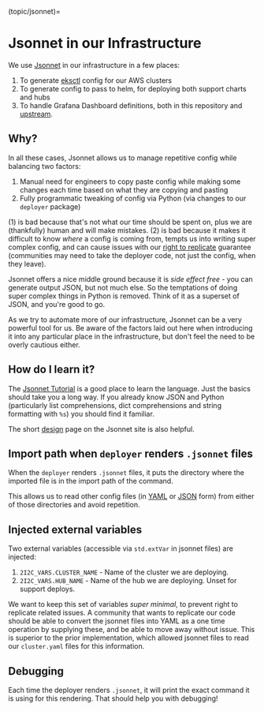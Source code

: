 (topic/jsonnet)=
# Jsonnet in our Infrastructure

We use [Jsonnet](https://jsonnet.org/) in our infrastructure in a few
places:

1. To generate [eksctl](https://eksctl.io/) config for our AWS clusters
2. To generate config to pass to helm, for deploying both support charts and hubs
3. To handle Grafana Dashboard definitions, both in this repository and [upstream](https://github.com/jupyterhub/grafana-dashboards).

## Why?

In all these cases, Jsonnet allows us to manage repetitive config while
balancing two factors:

1. Manual need for engineers to copy paste config while making some changes each time based on what they are copying and pasting
2. Fully programmatic tweaking of config via Python (via changes to our `deployer` package)

(1) is bad because that's not what our time should be spent on, plus we are (thankfully) human and will make mistakes. (2) is bad because it makes it difficult to know *where* a config is coming from, tempts us into writing super complex config, and can cause issues with our [right to replicate](https://2i2c.org/right-to-replicate/) guarantee (communities may need to take the deployer code, not just the config, when they leave).

Jsonnet offers a nice middle ground because it is *side effect free* - you can generate output JSON, but not much else. So the temptations of doing super complex things in Python is removed. Think of it as a superset of JSON, and you're good to go.

As we try to automate more of our infrastructure, Jsonnet can be a very
powerful tool for us. Be aware of the factors laid out here when introducing it into any particular place in the infrastructure, but don't feel the need to be overly cautious either.

## How do I learn it?

The [Jsonnet Tutorial](https://jsonnet.org/learning/tutorial.html) is a good
place to learn the language. Just the basics should take you a long way. If
you already know JSON and Python (particularly list comprehensions, dict comprehensions and string formatting with `%s`) you should find it familiar.

The short [design](https://jsonnet.org/articles/design.html) page on the Jsonnet
site is also helpful.

## Import path when `deployer` renders `.jsonnet` files

When the `deployer` renders `.jsonnet` files, it puts the directory where the imported file
is in the import path of the command.

This allows us to read other config files (in [YAML](https://jsonnet.org/ref/stdlib.html#std-parseYaml) or [JSON](https://jsonnet.org/ref/stdlib.html#std-parseJson) form) from either
of those directories and avoid repetition.

## Injected external variables

Two external variables (accessible via `std.extVar` in jsonnet files) are injected:

1. `2I2C_VARS.CLUSTER_NAME` - Name of the cluster we are deploying.
2. `2I2C_VARS.HUB_NAME` - Name of the hub we are deploying. Unset for support deploys.

We want to keep this set of variables *super minimal*, to prevent right to replicate related
issues. A community that wants to replicate our code should be able to convert the jsonnet
files into YAML as a one time operation by supplying these, and be able to move away without
issue. This is superior to the prior implementation, which allowed jsonnet files to read our
`cluster.yaml` files for this information.

## Debugging

Each time the deployer renders `.jsonnet`, it will print the exact command
it is using for this rendering. That should help you with debugging!